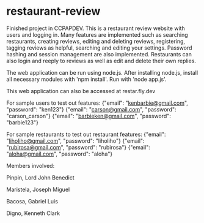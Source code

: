 # restaurant-review
Finished project in CCPAPDEV. This is a restaurant review website with users and logging in. Many features are implemented such as searching restaurants, creating reviews, editing and deleting reviews, registering, tagging reviews as helpful, searching and editing your settings. Password hashing and session management are also implemented. Restaurants can also login and reeply to reviews as well as edit and delete their own replies.

The web application can be run using node.js. After installing node.js, install all necessary modules with 'npm install'. Run with 'node app.js'.

This web application can also be accessed at restar.fly.dev

For sample users to test out features:
    {"email": "kenbarbie@gmail.com",
    "password": "ken123"}
    {"email": "carson@gmail.com",
    "password": "carson_carson"}
    {"email": "barbieken@gmail.com",
    "password": "barbie123"}

For sample restaurants to test out restaurant features:
    {"email": "liholiho@gmail.com",
    "password": "liholiho"}
    {"email": "rubirosa@gmail.com",
    "password": "rubirosa"}
    {"email": "aloha@gmail.com",
    "password": "aloha"}

Members involved:

Pinpin, Lord John Benedict

Maristela, Joseph Miguel

Bacosa, Gabriel Luis

Digno, Kenneth Clark

